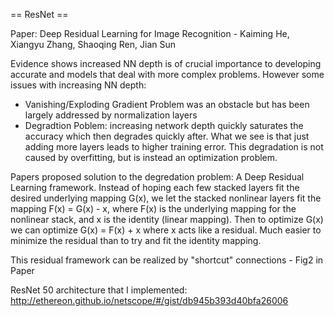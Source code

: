 == ResNet ==

Paper: Deep Residual Learning for Image Recognition - Kaiming He, Xiangyu Zhang, Shaoqing Ren, Jian Sun

Evidence shows increased NN depth is of crucial importance to developing accurate and models that deal with more complex problems. However some issues with increasing NN depth:
 - Vanishing/Exploding Gradient Problem was an obstacle but has been largely addressed by normalization layers
 - Degradtion Poblem: increasing network depth quickly saturates the accuracy which then degrades quickly after. What we see is that just
adding more layers leads to higher training error. This degradation is not caused by overfitting, but is instead an optimization problem.


Papers proposed solution to the degredation problem:
A Deep Residual Learning framework. Instead of hoping each few stacked layers fit the desired underlying mapping G(x), we let the stacked nonlinear layers fit
the mapping F(x) = G(x) - x, where F(x) is the underlying mapping for the nonlinear stack, and x is the identity (linear mapping). Then to optimize G(x) we can optimize
G(x) = F(x) + x where x acts like a residual. Much easier to minimize the residual than to try and fit the identity mapping.

This residual framework can be realized by "shortcut" connections - Fig2 in Paper

ResNet 50 architecture that I implemented: http://ethereon.github.io/netscope/#/gist/db945b393d40bfa26006
